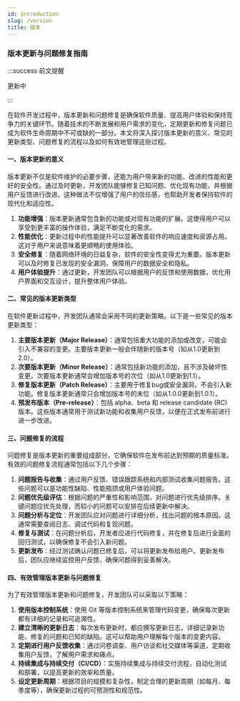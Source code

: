 ```yaml
---
id: introduction
slug: /version
title: 版本
---
```


### 版本更新与问题修复指南

:::success 前文提醒

更新中

::: 

在软件开发过程中，版本更新和问题修复是确保软件质量、提高用户体验和保持竞争力的关键环节。随着技术的不断发展和用户需求的变化，定期更新和修复问题已成为软件生命周期中不可或缺的一部分。本文将深入探讨版本更新的意义、常见的更新类型、问题修复的流程以及如何有效地管理这些过程。

#### 一、版本更新的意义

版本更新不仅是软件维护的必要步骤，还能为用户带来新的功能、改进的性能和更好的安全性。通过及时更新，开发团队能够修复已知问题、优化现有功能，并根据用户反馈进行改进。这种做法不仅增强了用户的信任感，也帮助开发者保持软件的现代化和适应性。

1. **功能增强**：版本更新通常包含新的功能或对现有功能的扩展。这使得用户可以享受到更丰富的操作体验，满足不断变化的需求。
2. **性能优化**：更新过程中的性能提升可以显著改善软件的响应速度和资源占用。这对于用户来说意味着更顺畅的使用体验。
3. **安全修复**：随着网络环境的日益复杂，软件的安全性变得尤为重要。版本更新可以及时修复已发现的安全漏洞，保障用户的数据安全和隐私。
4. **用户体验提升**：通过更新，开发团队可以根据用户的反馈和使用数据，优化用户界面和交互设计，提升整体用户体验。

#### 二、常见的版本更新类型

在软件更新过程中，开发团队通常会采用不同的更新策略。以下是一些常见的版本更新类型：

1. **主要版本更新（Major Release）**：通常包括重大功能的添加或改变，可能会引入不兼容的变更。主要版本更新一般会伴随新的版本号（如从1.0更新到2.0）。
2. **次要版本更新（Minor Release）**：通常包括新功能的添加，且不涉及破坏性变更。次要版本更新通常会增加版本号的次位（如从1.0更新到1.1）。
3. **修复版本更新（Patch Release）**：主要用于修复bug或安全漏洞，不会引入新功能。修复版本更新通常只会增加版本号的末位（如从1.0.0更新到1.0.1）。
4. **预发布版本（Pre-release）**：包括 alpha、beta 和 release candidate (RC) 版本。这些版本通常用于测试新功能和收集用户反馈，以便在正式发布前进行进一步改进。

#### 三、问题修复的流程

问题修复是版本更新的重要组成部分，它确保软件在发布前达到预期的质量标准。有效的问题修复流程通常包括以下几个步骤：

1. **问题报告与收集**：通过用户反馈、错误跟踪系统和内部测试收集问题报告。这些问题可以是功能性缺陷、性能瓶颈或用户体验问题。
2. **问题优先级评估**：根据问题的严重性和影响范围，对问题进行优先级排序。关键问题应优先处理，而较小的问题可以安排在后续更新中解决。
3. **问题分析与定位**：开发团队应对问题进行详细分析，找出问题的根本原因。这通常需要查阅日志、调试代码和复现问题。
4. **修复与测试**：在问题分析后，开发者应进行代码修复，并在修复后进行全面的回归测试，以确保修复不会引入新问题。
5. **更新发布**：经过测试确认问题已修复后，可以将更新发布给用户。更新发布后，团队应继续监控用户反馈，确保问题得到妥善解决。

#### 四、有效管理版本更新与问题修复

为了有效管理版本更新和问题修复，开发团队可以采取以下策略：

1. **使用版本控制系统**：使用 Git 等版本控制系统来管理代码变更，确保每次更新都有详细的记录和可追溯性。
2. **建立清晰的更新日志**：每次发布更新时，都应撰写更新日志，详细记录新功能、修复的问题和已知的缺陷。这可以帮助用户理解每个版本的变更内容。
3. **定期进行用户反馈收集**：通过问卷调查、用户访谈和社交媒体等渠道，定期收集用户反馈，了解用户需求和痛点。
4. **持续集成与持续交付（CI/CD）**：实施持续集成与持续交付流程，自动化测试和部署，以提高更新的效率和质量。
5. **设定更新周期**：根据项目的规模和复杂性，制定合理的更新周期（如每月、每季度等），确保更新过程的可预测性和规范性。
